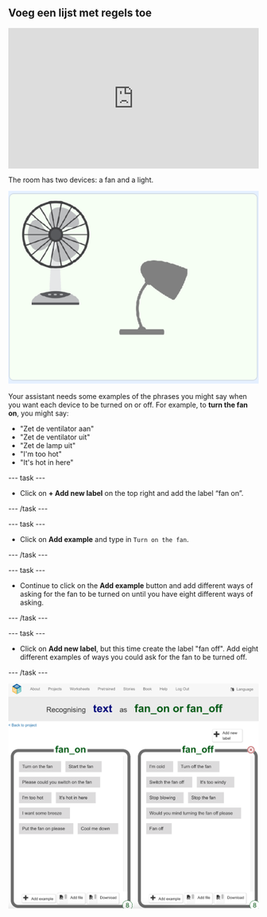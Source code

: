 ## Voeg een lijst met regels toe

<html>
  <div style="position: relative; overflow: hidden; padding-top: 56.25%;">
    <iframe style="position: absolute; top: 0; left: 0; right: 0; width: 100%; height: 100%; border: none;" src="https://www.youtube.com/embed/aekrXl_-Q_o?rel=0&cc_load_policy=1" allowfullscreen allow="accelerometer; autoplay; clipboard-write; encrypted-media; gyroscope; picture-in-picture; web-share"></iframe>
  </div>
</html>

The room has two devices: a fan and a light.

![A fan and a light](images/classroom-devices.png)

Your assistant needs some examples of the phrases you might say when you want each device to be turned on or off. For example, to **turn the fan on**, you might say:

- "Zet de ventilator aan"
- "Zet de ventilator uit"
- "Zet de lamp uit"
- "I'm too hot"
- "It's hot in here"

\--- task ---

- Click on **+ Add new label** on the top right and add the label “fan on”.

\--- /task ---

\--- task ---

- Click on **Add example** and type in `Turn on the fan`.

\--- /task ---

\--- task ---

- Continue to click on the **Add example** button and add different ways of asking for the fan to be turned on until you have eight different ways of asking.

\--- /task ---

\--- task ---

- Click on **Add new label**, but this time create the label "fan off". Add eight different examples of ways you could ask for the fan to be turned off.

\--- /task ---

![Fan on and off categories with eight examples of commands in each](images/fan-on-and-off.png)
